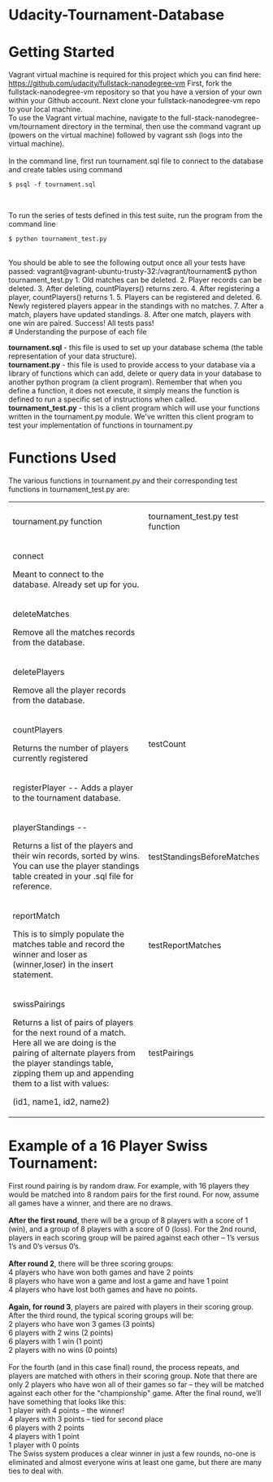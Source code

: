 # Udacity-Tournament-Database

# Getting Started

Vagrant virtual machine is required for this project which you can find here: https://github.com/udacity/fullstack-nanodegree-vm 
First, fork the fullstack-nanodegree-vm repository so that you have a version of your own within your Github account.
Next clone your fullstack-nanodegree-vm repo to your local machine.
<br/>
To use the Vagrant virtual machine, navigate to the full-stack-nanodegree-vm/tournament directory in the terminal, then use the command vagrant up (powers on the virtual machine) followed by vagrant ssh (logs into the virtual machine).  
<br/>
In the command line, first run tournament.sql file to connect to the database and create tables using command
```
$ psql -f tournament.sql
```
<br/>

To run the series of tests defined in this test suite, run the program from the command line 
```
$ python tournament_test.py
```
<br/>
You should be able to see the following output once all your tests have passed:
vagrant@vagrant-ubuntu-trusty-32:/vagrant/tournament$ python tournament_test.py
1. Old matches can be deleted.
2. Player records can be deleted.
3. After deleting, countPlayers() returns zero.
4. After registering a player, countPlayers() returns 1.
5. Players can be registered and deleted.
6. Newly registered players appear in the standings with no matches.
7. After a match, players have updated standings.
8. After one match, players with one win are paired.
Success!  All tests pass!
<br/>
# Understanding the purpose of each file

<b>tournament.sql</b>  - this file is used to set up your database schema (the table representation of your data structure).
<br/>
<b>tournament.py</b> - this file is used to provide access to your database via a library of functions which can add, delete or query data in your database to another python program (a client program). Remember that when you define a function, it does not execute, it simply means the function is defined to run a specific set of instructions when called.
<br/>
<b>tournament_test.py</b> - this is a client program which will use your functions written in the tournament.py module. We've written this client program to test your implementation of functions in tournament.py
<br/>
# Functions Used

The various functions in tournament.py and their corresponding test functions in tournament_test.py are:
<html>
<table class="c44"><tbody><tr class="c21"><td class="c3" colspan="1" rowspan="1"><p class="c2"><span class="c0 c48 c46">tournament.py </span><span class="c6 c32 c12">function</span></p></td><td class="c37" colspan="1" rowspan="1"><p class="c20"><span class="c0 c46 c48">tournament_test.py </span><span class="c6 c12 c32">test function</span></p></td></tr><tr class="c21"><td class="c3" colspan="1" rowspan="1"><p class="c2"><span class="c11">connec</span><span class="c8">t</span></p><p class="c2"><span class="c46 c12">Meant to connect to the database. Already set up for you.</span></p></td><td class="c37" colspan="1" rowspan="1"><p class="c20 c27"><span class="c7"></span></p></td></tr><tr class="c21"><td class="c3" colspan="1" rowspan="1"><p class="c2"><span class="c8">deleteMatches </span></p><p class="c2"><span class="c5">Remove all the matches records from the database.</span></p></td><td class="c37" colspan="1" rowspan="1"><p class="c20 c27"><span class="c8"></span></p></td></tr><tr class="c21"><td class="c3" colspan="1" rowspan="1"><p class="c2"><span class="c8">deletePlayers</span></p><p class="c2"><span class="c5">Remove all the player records from the database.</span></p></td><td class="c37" colspan="1" rowspan="1"><p class="c20 c27"><span class="c8"></span></p></td></tr><tr class="c21"><td class="c3" colspan="1" rowspan="1"><p class="c2"><span class="c8">countPlayers </span></p><p class="c2"><span class="c5">Returns the number of players currently registered</span></p></td><td class="c37" colspan="1" rowspan="1"><p class="c2"><span class="c8">testCount</span></p><p class="c20 c27"><span class="c7 c28"></span></p></td></tr><tr class="c21"><td class="c3" colspan="1" rowspan="1"><p class="c2"><span class="c11">registerPlayer -- </span><span class="c5">Adds a player to the tournament database.</span></p></td><td class="c37" colspan="1" rowspan="1"><p class="c1"><span class="c8"></span></p></td></tr><tr class="c21"><td class="c3" colspan="1" rowspan="1"><p class="c2"><span class="c8">playerStandings -- </span></p><p class="c2"><span class="c5">Returns a list of the players and their win records, sorted by wins. You can use the player standings table created in your .sql file for reference.</span></p></td><td class="c37" colspan="1" rowspan="1"><p class="c20"><span class="c11">testStandingsBeforeMatches</span></p></td></tr><tr class="c21"><td class="c3" colspan="1" rowspan="1"><p class="c2"><span class="c8">reportMatch</span></p><p class="c2"><span class="c5">This is to simply populate the matches table and record the winner and loser as (winner,loser) in the insert statement.</span></p></td><td class="c37" colspan="1" rowspan="1"><p class="c20"><span class="c11">testReportMatches</span></p></td></tr><tr class="c21"><td class="c3" colspan="1" rowspan="1"><p class="c2"><span class="c8">swissPairings</span></p><p class="c2"><span class="c4">Returns a list of pairs of players for the next round of a match. Here all we are doing is the pairing of alternate players from the player standings table, zipping them up and appending them to a list with values:</span></p><p class="c2"><span class="c5">(id1, name1, id2, name2)</span></p></td><td class="c37" colspan="1" rowspan="1"><p class="c2"><span class="c8">testPairings</span></p><p class="c20 c27"><span class="c7 c28"></span></p></td></tr></tbody></table>
</html>

# Example of a 16 Player Swiss Tournament:
First round pairing is by random draw. For example, with 16 players they would be matched into 8 random pairs for the first round. For now, assume all games have a winner, and there are no draws.
<br/>
<br/>
<b>After the first round</b>, there will be a group of 8 players with a score of 1 (win), and a group of 8 players with a score of 0 (loss). For the 2nd round, players in each scoring group will be paired against each other – 1’s versus 1’s and 0’s versus 0’s.
<br/>
<br/>
<b>After round 2</b>, there will be three scoring groups:
<br/>
4 players who have won both games and have 2 points
<br/>
8 players who have won a game and lost a game and have 1 point
<br/>
4 players who have lost both games and have no points.
<br/>
<br/>
<b>Again, for round 3</b>, players are paired with players in their scoring group. After the third round, the typical scoring groups will be:
<br/>
2 players who have won 3 games (3 points)
<br/>
6 players with 2 wins (2 points)
<br/>
6 players with 1 win (1 point)
<br/>
2 players with no wins (0 points)
<br/>
<br/>
For the fourth (and in this case final) round, the process repeats, and players are matched with others in their scoring group. Note that there are only 2 players who have won all of their games so far – they will be matched against each other for the "championship" game. After the final round, we’ll have something that looks like this:
<br/>
1 player with 4 points – the winner!
<br/>
4 players with 3 points – tied for second place
<br/>
6 players with 2 points
<br/>
4 players with 1 point
<br/>
1 player with 0 points
<br/>
The Swiss system produces a clear winner in just a few rounds, no-one is eliminated and almost everyone wins at least one game, but there are many ties to deal with.
